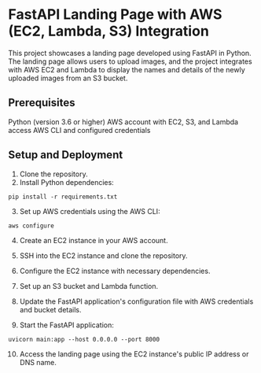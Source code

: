 # FastAPI Landing Page with AWS (EC2, Lambda, S3) Integration

This project showcases a landing page developed using FastAPI in Python. The landing page allows users to upload images, and the project integrates with AWS EC2 and Lambda to display the names and details of the newly uploaded images from an S3 bucket.

## Prerequisites

Python (version 3.6 or higher)
AWS account with EC2, S3, and Lambda access
AWS CLI and configured credentials
## Setup and Deployment

1. Clone the repository.
2. Install Python dependencies:

`pip install -r requirements.txt`

3. Set up AWS credentials using the AWS CLI:

`aws configure`

4. Create an EC2 instance in your AWS account.

5. SSH into the EC2 instance and clone the repository.
6. Configure the EC2 instance with necessary dependencies.
7. Set up an S3 bucket and Lambda function.
8. Update the FastAPI application's configuration file with AWS credentials and bucket details.
9. Start the FastAPI application:

`uvicorn main:app --host 0.0.0.0 --port 8000`

10. Access the landing page using the EC2 instance's public IP address or DNS name.